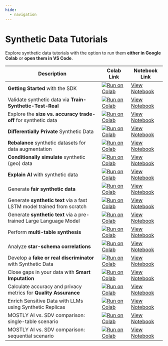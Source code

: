 ```yaml
---
hide:
  - navigation
---
```


# Synthetic Data Tutorials

Explore synthetic data tutorials with the option to run them **either in Google Colab** or **open them in VS Code**.

| Description                                                            | Colab Link                                                                                                                                                                                                                       | Notebook Link                                                                    |
| ---------------------------------------------------------------------- | -------------------------------------------------------------------------------------------------------------------------------------------------------------------------------------------------------------------------------- |----------------------------------------------------------------------------------|
| **Getting Started** with the SDK                                       | [![Run on Colab](https://img.shields.io/badge/Open%20in-Colab-blue?logo=google-colab)](https://colab.research.google.com/github/mostly-ai/mostlyai/blob/main/docs/tutorials/getting-started/getting-started.ipynb)               | [View Notebook](./tutorials/getting-started/getting-started.ipynb)               |
| Validate synthetic data via **Train-Synthetic-Test-Real**              | [![Run on Colab](https://img.shields.io/badge/Open%20in-Colab-blue?logo=google-colab)](https://colab.research.google.com/github/mostly-ai/mostlyai/blob/main/docs/tutorials/train-synthetic-test-real/TSTR.ipynb)                | [View Notebook](./tutorials/train-synthetic-test-real/TSTR.ipynb)                |
| Explore the **size vs. accuracy trade-off** for synthetic data         | [![Run on Colab](https://img.shields.io/badge/Open%20in-Colab-blue?logo=google-colab)](https://colab.research.google.com/github/mostly-ai/mostlyai/blob/main/docs/tutorials/size-vs-accuracy/size-vs-accuracy.ipynb)             | [View Notebook](./tutorials/size-vs-accuracy/size-vs-accuracy.ipynb)             |
| **Differentially Private** Synthetic Data                              | [![Run on Colab](https://img.shields.io/badge/Open%20in-Colab-blue?logo=google-colab)](https://colab.research.google.com/github/mostly-ai/mostlyai/blob/main/docs/tutorials/differential-privacy/differential-privacy.ipynb)     | [View Notebook](./tutorials/differential-privacy/differential-privacy.ipynb)     |
| **Rebalance** synthetic datasets for data augmentation                 | [![Run on Colab](https://img.shields.io/badge/Open%20in-Colab-blue?logo=google-colab)](https://colab.research.google.com/github/mostly-ai/mostlyai/blob/main/docs/tutorials/rebalancing/rebalancing.ipynb)                       | [View Notebook](./tutorials/rebalancing/rebalancing.ipynb)                       |
| **Conditionally simulate** synthetic (geo) data                        | [![Run on Colab](https://img.shields.io/badge/Open%20in-Colab-blue?logo=google-colab)](https://colab.research.google.com/github/mostly-ai/mostlyai/blob/main/docs/tutorials/conditional-generation/conditional-generation.ipynb) | [View Notebook](./tutorials/conditional-generation/conditional-generation.ipynb) |
| **Explain AI** with synthetic data                                     | [![Run on Colab](https://img.shields.io/badge/Open%20in-Colab-blue?logo=google-colab)](https://colab.research.google.com/github/mostly-ai/mostlyai/blob/main/docs/tutorials/explainable-ai/explainable-ai.ipynb)                 | [View Notebook](./tutorials/explainable-ai/explainable-ai.ipynb)                 |
| Generate **fair synthetic data**                                       | [![Run on Colab](https://img.shields.io/badge/Open%20in-Colab-blue?logo=google-colab)](https://colab.research.google.com/github/mostly-ai/mostlyai/blob/main/docs/tutorials/fairness/fairness.ipynb)                             | [View Notebook](./tutorials/fairness/fairness.ipynb)                             |
| Generate **synthetic text** via a fast LSTM model trained from scratch | [![Run on Colab](https://img.shields.io/badge/Open%20in-Colab-blue?logo=google-colab)](https://colab.research.google.com/github/mostly-ai/mostlyai/blob/main/docs/tutorials/synthetic-text-lstm/synthetic-text-lstm.ipynb)       | [View Notebook](./tutorials/synthetic-text-lstm/synthetic-text-lstm.ipynb)       |
| Generate **synthetic text** via a pre-trained Large Language Model     | [![Run on Colab](https://img.shields.io/badge/Open%20in-Colab-blue?logo=google-colab)](https://colab.research.google.com/github/mostly-ai/mostlyai/blob/main/docs/tutorials/synthetic-text-llm/synthetic-text-llm.ipynb)         | [View Notebook](./tutorials/synthetic-text-llm/synthetic-text-llm.ipynb)         |
| Perform **multi-table synthesis**                                      | [![Run on Colab](https://img.shields.io/badge/Open%20in-Colab-blue?logo=google-colab)](https://colab.research.google.com/github/mostly-ai/mostlyai/blob/main/docs/tutorials/multi-table/multi-table.ipynb)                       | [View Notebook](./tutorials/multi-table/multi-table.ipynb)                       |
| Analyze **star-schema correlations**                                      | [![Run on Colab](https://img.shields.io/badge/Open%20in-Colab-blue?logo=google-colab)](https://colab.research.google.com/github/mostly-ai/mostlyai/blob/main/docs/tutorials/star-schema-correlations/star-schema-correlations.ipynb)                       | [View Notebook](./tutorials/star-schema-correlations/star-schema-correlations.ipynb)                       |
| Develop a **fake or real discriminator** with Synthetic Data           | [![Run on Colab](https://img.shields.io/badge/Open%20in-Colab-blue?logo=google-colab)](https://colab.research.google.com/github/mostly-ai/mostlyai/blob/main/docs/tutorials/fake-or-real/fake-or-real.ipynb)                     | [View Notebook](./tutorials/fake-or-real/fake-or-real.ipynb)                     |
| Close gaps in your data with **Smart Imputation**                      | [![Run on Colab](https://img.shields.io/badge/Open%20in-Colab-blue?logo=google-colab)](https://colab.research.google.com/github/mostly-ai/mostlyai/blob/main/docs/tutorials/smart-imputation/smart-imputation.ipynb)             | [View Notebook](./tutorials/smart-imputation/smart-imputation.ipynb)             |
| Calculate accuracy and privacy metrics for **Quality Assurance**       | [![Run on Colab](https://img.shields.io/badge/Open%20in-Colab-blue?logo=google-colab)](https://colab.research.google.com/github/mostly-ai/mostlyai/blob/main/docs/tutorials/quality-assurance/quality-assurance.ipynb)           | [View Notebook](./tutorials/quality-assurance/quality-assurance.ipynb)           |
| Enrich Sensitive Data with LLMs using Synthetic Replicas      | [![Run on Colab](https://img.shields.io/badge/Open%20in-Colab-blue?logo=google-colab)](https://colab.research.google.com/github/mostly-ai/mostlyai/blob/main/docs/tutorials/synthetic-enrich/synthetic-enrich.ipynb)           | [View Notebook](./tutorials/synthetic-enrich/synthetic-enrich.ipynb)           |
| MOSTLY AI vs. SDV comparison: single-table scenario | [![Run on Colab](https://img.shields.io/badge/Open%20in-Colab-blue?logo=google-colab)](https://colab.research.google.com/github/mostly-ai/mostlyai/blob/main/docs/tutorials/sdv-comparison/single-table-scenario/single-table-scenario.ipynb)           | [View Notebook](./tutorials/sdv-comparison/single-table-scenario/single-table-scenario.ipynb)           |
| MOSTLY AI vs. SDV comparison: sequential scenario | [![Run on Colab](https://img.shields.io/badge/Open%20in-Colab-blue?logo=google-colab)](https://colab.research.google.com/github/mostly-ai/mostlyai/blob/main/docs/tutorials/sdv-comparison/sequential-scenario/sequential-scenario.ipynb)           | [View Notebook](./tutorials/sdv-comparison/sequential-scenario/sequential-scenario.ipynb)           |
